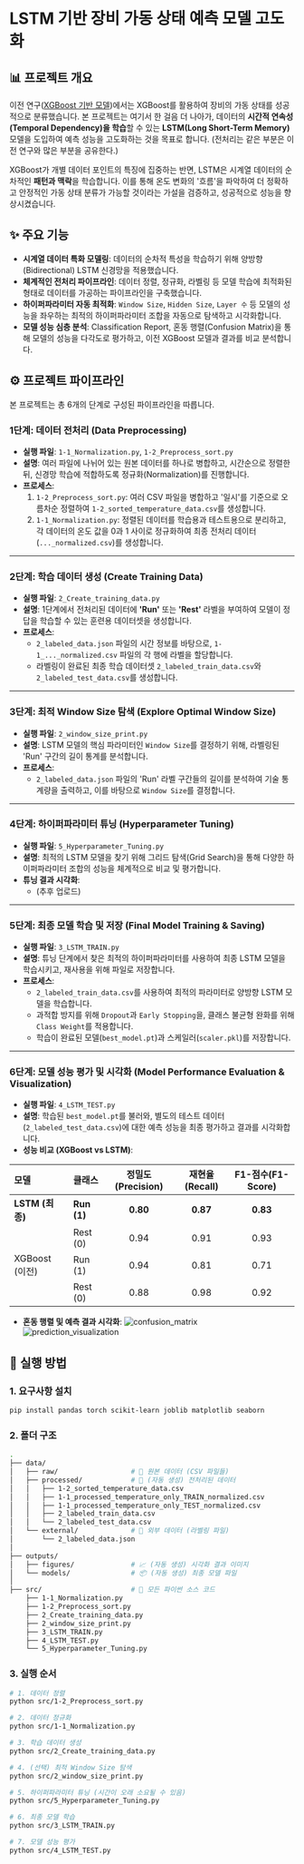 # LSTM 기반 장비 가동 상태 예측 모델 고도화

## 📊 프로젝트 개요

이전 연구([XGBoost 기반 모델](https://github.com/ParkMinhyeok/CT_Data_Analysis/tree/main))에서는 XGBoost를 활용하여 장비의 가동 상태를 성공적으로 분류했습니다. 본 프로젝트는 여기서 한 걸음 더 나아가, 데이터의 **시간적 연속성(Temporal Dependency)을 학습**할 수 있는 **LSTM(Long Short-Term Memory)** 모델을 도입하여 예측 성능을 고도화하는 것을 목표로 합니다. (전처리는 같은 부분은 이전 연구와 많은 부분을 공유한다.)

XGBoost가 개별 데이터 포인트의 특징에 집중하는 반면, LSTM은 시계열 데이터의 순차적인 **패턴과 맥락**을 학습합니다. 이를 통해 온도 변화의 '흐름'을 파악하여 더 정확하고 안정적인 가동 상태 분류가 가능할 것이라는 가설을 검증하고, 성공적으로 성능을 향상시켰습니다.

## ✨ 주요 기능

-   **시계열 데이터 특화 모델링**: 데이터의 순차적 특성을 학습하기 위해 양방향(Bidirectional) LSTM 신경망을 적용했습니다.
-   **체계적인 전처리 파이프라인**: 데이터 정렬, 정규화, 라벨링 등 모델 학습에 최적화된 형태로 데이터를 가공하는 파이프라인을 구축했습니다.
-   **하이퍼파라미터 자동 최적화**: `Window Size`, `Hidden Size`, `Layer 수` 등 모델의 성능을 좌우하는 최적의 하이퍼파라미터 조합을 자동으로 탐색하고 시각화합니다.
-   **모델 성능 심층 분석**: Classification Report, 혼동 행렬(Confusion Matrix)을 통해 모델의 성능을 다각도로 평가하고, 이전 XGBoost 모델과 결과를 비교 분석합니다.

## ⚙️ 프로젝트 파이프라인

본 프로젝트는 총 6개의 단계로 구성된 파이프라인을 따릅니다.

### **1단계: 데이터 전처리 (Data Preprocessing)**

-   **실행 파일**: `1-1_Normalization.py`, `1-2_Preprocess_sort.py`
-   **설명**: 여러 파일에 나뉘어 있는 원본 데이터를 하나로 병합하고, 시간순으로 정렬한 뒤, 신경망 학습에 적합하도록 정규화(Normalization)를 진행합니다.
-   **프로세스**:
    1.  `1-2_Preprocess_sort.py`: 여러 CSV 파일을 병합하고 '일시'를 기준으로 오름차순 정렬하여 `1-2_sorted_temperature_data.csv`를 생성합니다.
    2.  `1-1_Normalization.py`: 정렬된 데이터를 학습용과 테스트용으로 분리하고, 각 데이터의 온도 값을 0과 1 사이로 정규화하여 최종 전처리 데이터(`..._normalized.csv`)를 생성합니다.

---

### **2단계: 학습 데이터 생성 (Create Training Data)**

-   **실행 파일**: `2_Create_training_data.py`
-   **설명**: 1단계에서 전처리된 데이터에 **'Run'** 또는 **'Rest'** 라벨을 부여하여 모델이 정답을 학습할 수 있는 훈련용 데이터셋을 생성합니다.
-   **프로세스**:
    -   `2_labeled_data.json` 파일의 시간 정보를 바탕으로, `1-1_..._normalized.csv` 파일의 각 행에 라벨을 할당합니다.
    -   라벨링이 완료된 최종 학습 데이터셋 `2_labeled_train_data.csv`와 `2_labeled_test_data.csv`를 생성합니다.

---

### **3단계: 최적 Window Size 탐색 (Explore Optimal Window Size)**

-   **실행 파일**: `2_window_size_print.py`
-   **설명**: LSTM 모델의 핵심 파라미터인 `Window Size`를 결정하기 위해, 라벨링된 'Run' 구간의 길이 통계를 분석합니다.
-   **프로세스**:
    -   `2_labeled_data.json` 파일의 'Run' 라벨 구간들의 길이를 분석하여 기술 통계량을 출력하고, 이를 바탕으로 `Window Size`를 결정합니다.

---

### **4단계: 하이퍼파라미터 튜닝 (Hyperparameter Tuning)**

-   **실행 파일**: `5_Hyperparameter_Tuning.py`
-   **설명**: 최적의 LSTM 모델을 찾기 위해 그리드 탐색(Grid Search)을 통해 다양한 하이퍼파라미터 조합의 성능을 체계적으로 비교 및 평가합니다.
-   **튜닝 결과 시각화**:
     - (추후 업로드)

---

### **5단계: 최종 모델 학습 및 저장 (Final Model Training & Saving)**

-   **실행 파일**: `3_LSTM_TRAIN.py`
-   **설명**: 튜닝 단계에서 찾은 최적의 하이퍼파라미터를 사용하여 최종 LSTM 모델을 학습시키고, 재사용을 위해 파일로 저장합니다.
-   **프로세스**:
    -   `2_labeled_train_data.csv`를 사용하여 최적의 파라미터로 양방향 LSTM 모델을 학습합니다.
    -   과적합 방지를 위해 `Dropout`과 `Early Stopping`을, 클래스 불균형 완화를 위해 `Class Weight`를 적용합니다.
    -   학습이 완료된 모델(`best_model.pt`)과 스케일러(`scaler.pkl`)를 저장합니다.

---

### **6단계: 모델 성능 평가 및 시각화 (Model Performance Evaluation & Visualization)**

-   **실행 파일**: `4_LSTM_TEST.py`
-   **설명**: 학습된 `best_model.pt`를 불러와, 별도의 테스트 데이터(`2_labeled_test_data.csv`)에 대한 예측 성능을 최종 평가하고 결과를 시각화합니다.
-   **성능 비교 (XGBoost vs LSTM)**:

| 모델 | 클래스 | 정밀도(Precision) | 재현율(Recall) | F1-점수(F1-Score) |
| :--- | :--- | :---: | :---: | :---: |
| **LSTM (최종)** | **Run (1)** | **0.80** | **0.87** | **0.83** |
| | Rest (0) | 0.94 | 0.91 | 0.93 |
| XGBoost (이전) | Run (1) | 0.94 | 0.81 | 0.71 |
| | Rest (0) | 0.88 | 0.98 | 0.92 |

-   **혼동 행렬 및 예측 결과 시각화**:
![confusion_matrix](https://github.com/user-attachments/assets/0e7b844f-4578-411e-a0de-6dacd55071f0)
![prediction_visualization](https://github.com/user-attachments/assets/db0e7902-2ff8-4b9a-b070-4e23aa9ba689)


## 🚀 실행 방법

### **1. 요구사항 설치**
```bash
pip install pandas torch scikit-learn joblib matplotlib seaborn
```

### **2. 폴더 구조**
```bash
.
├── data/
│   ├── raw/                  # 📁 원본 데이터 (CSV 파일들)
│   ├── processed/            # 📂 (자동 생성) 전처리된 데이터
│   │   ├── 1-2_sorted_temperature_data.csv
│   │   ├── 1-1_processed_temperature_only_TRAIN_normalized.csv
│   │   ├── 1-1_processed_temperature_only_TEST_normalized.csv
│   │   ├── 2_labeled_train_data.csv
│   │   └── 2_labeled_test_data.csv
│   └── external/             # 📂 외부 데이터 (라벨링 파일)
│       └── 2_labeled_data.json
│
├── outputs/
│   ├── figures/              # 📈 (자동 생성) 시각화 결과 이미지
│   └── models/               # 📦 (자동 생성) 최종 모델 파일
│
├── src/                      # 📜 모든 파이썬 소스 코드
    ├── 1-1_Normalization.py
    ├── 1-2_Preprocess_sort.py
    ├── 2_Create_training_data.py
    ├── 2_window_size_print.py
    ├── 3_LSTM_TRAIN.py
    ├── 4_LSTM_TEST.py
    └── 5_Hyperparameter_Tuning.py
```

### **3. 실행 순서**
```bash
# 1. 데이터 정렬
python src/1-2_Preprocess_sort.py

# 2. 데이터 정규화
python src/1-1_Normalization.py

# 3. 학습 데이터 생성
python src/2_Create_training_data.py

# 4. (선택) 최적 Window Size 탐색
python src/2_window_size_print.py

# 5. 하이퍼파라미터 튜닝 (시간이 오래 소요될 수 있음)
python src/5_Hyperparameter_Tuning.py

# 6. 최종 모델 학습
python src/3_LSTM_TRAIN.py

# 7. 모델 성능 평가
python src/4_LSTM_TEST.py
```
